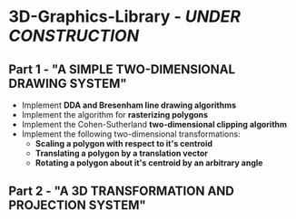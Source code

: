 # 3D-Graphics-Library - *UNDER CONSTRUCTION*

## Part 1 - "A SIMPLE TWO-DIMENSIONAL DRAWING SYSTEM"

- Implement **DDA and Bresenham line drawing algorithms**
- Implement the algorithm for **rasterizing polygons**
- Implement the Cohen-Sutherland **two-dimensional clipping algorithm**
- Implement the following two-dimensional transformations:
   - **Scaling a polygon with respect to it's centroid**
   - **Translating a polygon by a translation vector**
   - **Rotating a polygon about it's centroid by an arbitrary angle**

## Part 2 - "A 3D TRANSFORMATION AND PROJECTION SYSTEM"
